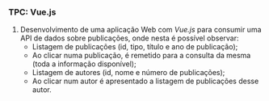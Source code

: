 ### TPC: Vue.js

1. Desenvolvimento de uma aplicação Web com *Vue.js* para consumir uma API de dados sobre publicações, onde nesta é possível observar:
    - Listagem de publicações (id, tipo, título e ano de publicação);
    - Ao clicar numa publicação, é remetido para a consulta da mesma (toda a informação disponível);
    - Listagem de autores (id, nome e número de publicações);
    - Ao clicar num autor é apresentado a listagem de publicações desse autor.